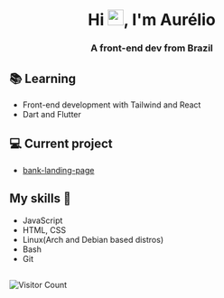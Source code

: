 <h1 align="center">Hi <img src="https://media.giphy.com/media/hvRJCLFzcasrR4ia7z/giphy.gif" width="28px" height="28px">, I'm Aurélio</h1>
<h3 align="center">A front-end dev from Brazil</h3>

## 📚 Learning
- Front-end development with Tailwind and React
- Dart and Flutter

## 💻 Current project
- [bank-landing-page](https://github.com/aureliomiguel/bank_landing_page)

## My skills 📜

- JavaScript
- HTML, CSS
- Linux(Arch and Debian based distros)
- Bash
- Git

##

![Visitor Count](https://profile-counter.glitch.me/{aureliomiguel}/count.svg)
